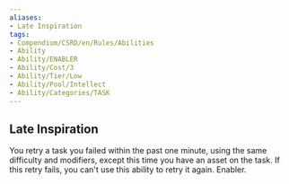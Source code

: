 ```yaml
---
aliases:
- Late Inspiration
tags:
- Compendium/CSRD/en/Rules/Abilities
- Ability
- Ability/ENABLER
- Ability/Cost/3
- Ability/Tier/Low
- Ability/Pool/Intellect
- Ability/Categories/TASK
---
```


  
## Late Inspiration  
You retry a task you failed within the past one minute, using the same difficulty and modifiers, except this time you have an asset on the task. If this retry fails, you can't use this ability to retry it again. Enabler. 